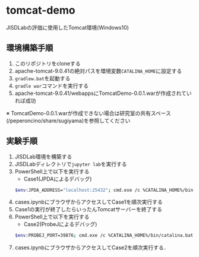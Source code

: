 # tomcat-demo
JISDLabの評価に使用したTomcat環境(Windows10)
## 環境構築手順
1. このリポジトリをcloneする
1. apache-tomcat-9.0.41の絶対パスを環境変数`CATALINA_HOME`に設定する
1. `gradlew.bat`を起動する
1. `gradle war`コマンドを実行する
1. apache-tomcat-9.0.41/webappsにTomcatDemo-0.0.1.warが作成されていれば成功

※ TomcatDemo-0.0.1.warが作成できない場合は研究室の共有スペース(/peperoncino/share/sugiyama)を参照してください

## 実験手順
1. JISDLab環境を構築する
1. JISDLabディレクトリで`jupyter lab`を実行する
1. PowerShell上で以下を実行する
   - Case1(JPDAによるデバッグ)
   ```sh
   $env:JPDA_ADDRESS="localhost:25432"; cmd.exe /c %CATALINA_HOME%/bin/catalina.bat jpda start
   ```
1. cases.ipynbにブラウザからアクセスしてCase1を順次実行する
1. Case1の実行が終了したらいったんTomcatサーバーを終了する
1. PowerShell上で以下を実行する
   - Case2(ProbeJによるデバッグ)
   ```sh
   $env:PROBEJ_PORT=39876; cmd.exe /c %CATALINA_HOME%/bin/catalina.bat probej start
   ```
1. cases.ipynbにブラウザからアクセスしてCase2を順次実行する．
